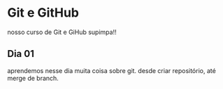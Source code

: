 # Git e GitHub

nosso curso de Git e GiHub supimpa!!

## Dia 01

aprendemos nesse dia muita coisa sobre git.
desde criar repositório, até merge de branch.